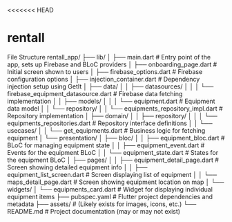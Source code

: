 <<<<<<< HEAD
# rentall

File Structure 
rentall_app/
├── lib/
│   ├── main.dart                       # Entry point of the app, sets up Firebase and BLoC providers
│   ├── onboarding_page.dart            # Initial screen shown to users
│   ├── firebase_options.dart           # Firebase configuration options
│   ├── injection_container.dart        # Dependency injection setup using GetIt
│   ├── data/
│   │   ├── datasources/
│   │   │   └── firebase_equipment_datasource.dart  # Firebase data fetching implementation
│   │   ├── models/
│   │   │   └── equipment.dart                      # Equipment data model
│   │   └── repository/
│   │       └── equipments_repository_impl.dart     # Repository implementation
│   ├── domain/
│   │   ├── repository/
│   │   │   └── equipments_repositories.dart        # Repository interface definitions
│   │   └── usecases/
│   │       └── get_equipments.dart                 # Business logic for fetching equipment
│   └── presentation/
│       ├── bloc/
│       │   ├── equipment_bloc.dart                 # BLoC for managing equipment state
│       │   ├── equipment_event.dart                # Events for the equipment BLoC
│       │   └── equipment_state.dart                # States for the equipment BLoC
│       ├── pages/
│       │   ├── equipment_detail_page.dart          # Screen showing detailed equipment info
│       │   ├── equipment_list_screen.dart          # Screen displaying list of equipment
│       │   └── maps_detail_page.dart               # Screen showing equipment location on map
│       └── widgets/
│           └── equipments_card.dart                # Widget for displaying individual equipment items
├── pubspec.yaml                        # Flutter project dependencies and metadata
├── assets/                             # (Likely exists for images, icons, etc.)
└── README.md                           # Project documentation (may or may not exist)
